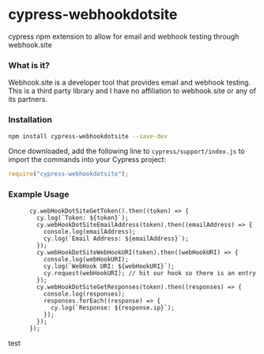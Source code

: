 # cypress-webhookdotsite

cypress npm extension to allow for email and webhook testing through webhook.site

### What is it?

Webhook.site is a developer tool that provides email and webhook testing. This is a third party library and I have no affiliation to webhook.site or any of its partners.

### Installation

```sh
npm install cypress-webhookdotsite --save-dev
```

Once downloaded, add the following line to `cypress/support/index.js` to import the commands into your Cypress project:

```js
require("cypress-webhookdotsite");
```

### Example Usage

```
      cy.webHookDotSiteGetToken().then((token) => {
        cy.log(`Token: ${token}`);
        cy.webHookDotSiteEmailAddress(token).then((emailAddress) => {
          console.log(emailAddress);
          cy.log(`Email Address: ${emailAddress}`);
        });
        cy.webHookDotSiteWebHookURI(token).then((webHookURI) => {
          console.log(webHookURI);
          cy.log(`WebHook URI: ${webHookURI}`);
          cy.request(webHookURI); // hit our hook so there is an entry
        });
        cy.webHookDotSiteGetResponses(token).then((responses) => {
          console.log(responses);
          responses.forEach((response) => {
            cy.log(`Response: ${response.ip}`);
          });
        });
      });
```

test
